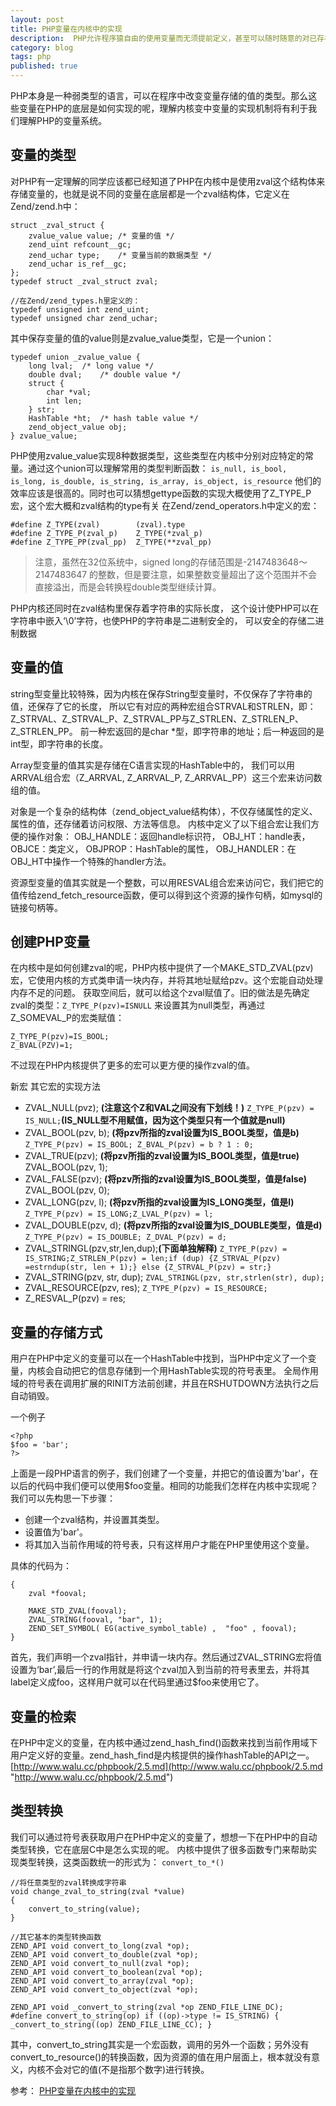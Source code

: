 ```yaml
---
layout: post
title: PHP变量在内核中的实现
description:  PHP允许程序猿自由的使用变量而无须提前定义，甚至可以随时随意的对已存在的变量转换成其它任何PHP支持的数据类型。在程序在运行的时候，PHP还会自动的根据需求转换变量的类型。
category: blog
tags: php
published: true
---
```


PHP本身是一种弱类型的语言，可以在程序中改变变量存储的值的类型。那么这些变量在PHP的底层是如何实现的呢，理解内核变中变量的实现机制将有利于我们理解PHP的变量系统。

## 变量的类型 ##
对PHP有一定理解的同学应该都已经知道了PHP在内核中是使用zval这个结构体来存储变量的，也就是说不同的变量在底层都是一个zval结构体，它定义在Zend/zend.h中：

```
struct _zval_struct {
    zvalue_value value; /* 变量的值 */
    zend_uint refcount__gc;
    zend_uchar type;    /* 变量当前的数据类型 */
    zend_uchar is_ref__gc;
};
typedef struct _zval_struct zval;
 
//在Zend/zend_types.h里定义的：
typedef unsigned int zend_uint;
typedef unsigned char zend_uchar;
```

其中保存变量的值的value则是zvalue_value类型，它是一个union：

```
typedef union _zvalue_value {
    long lval;  /* long value */
    double dval;    /* double value */
    struct {
        char *val;
        int len;
    } str;
    HashTable *ht;  /* hash table value */
    zend_object_value obj;
} zvalue_value;
```
PHP使用zvalue_value实现8种数据类型，这些类型在内核中分别对应特定的常量。通过这个union可以理解常用的类型判断函数： ```is_null, is_bool, is_long, is_double, is_string, is_array, is_object, is_resource``` 他们的效率应该是很高的。同时也可以猜想gettype函数的实现大概使用了Z_TYPE_P宏，这个宏大概和zval结构的type有关
在Zend/zend_operators.h中定义的宏：

```
#define Z_TYPE(zval)        (zval).type
#define Z_TYPE_P(zval_p)    Z_TYPE(*zval_p)
#define Z_TYPE_PP(zval_pp)  Z_TYPE(**zval_pp)
```

> 注意，虽然在32位系统中，signed long的存储范围是-2147483648～2147483647 的整数，但是要注意，如果整数变量超出了这个范围并不会直接溢出，而是会转换程double类型继续计算。

PHP内核还同时在zval结构里保存着字符串的实际长度， 这个设计使PHP可以在字符串中嵌入‘\0’字符，也使PHP的字符串是二进制安全的， 可以安全的存储二进制数据

## 变量的值 ##
string型变量比较特殊，因为内核在保存String型变量时，不仅保存了字符串的值，还保存了它的长度， 所以它有对应的两种宏组合STRVAL和STRLEN，即：Z_STRVAL、Z_STRVAL_P、Z_STRVAL_PP与Z_STRLEN、Z_STRLEN_P、Z_STRLEN_PP。 前一种宏返回的是char *型，即字符串的地址；后一种返回的是int型，即字符串的长度。

Array型变量的值其实是存储在C语言实现的HashTable中的， 我们可以用ARRVAL组合宏（Z_ARRVAL, Z_ARRVAL_P, Z_ARRVAL_PP）这三个宏来访问数组的值。

对象是一个复杂的结构体（zend_object_value结构体），不仅存储属性的定义、属性的值，还存储着访问权限、方法等信息。 内核中定义了以下组合宏让我们方便的操作对象： OBJ_HANDLE：返回handle标识符， OBJ_HT：handle表， OBJCE：类定义， OBJPROP：HashTable的属性， OBJ_HANDLER：在OBJ_HT中操作一个特殊的handler方法。

资源型变量的值其实就是一个整数，可以用RESVAL组合宏来访问它，我们把它的值传给zend_fetch_resource函数，便可以得到这个资源的操作句柄，如mysql的链接句柄等。

## 创建PHP变量 ##
在内核中是如何创建zval的呢，PHP内核中提供了一个MAKE_STD_ZVAL(pzv)宏，它使用内核的方式类申请一块内存，并将其地址赋给pzv。这个宏能自动处理内存不足的问题。
获取空间后，就可以给这个zval赋值了。旧的做法是先确定zval的类型：```Z_TYPE_P(pzv)=ISNULL``` 来设置其为null类型，再通过Z_SOMEVAL_P的宏类赋值：

```
Z_TYPE_P(pzv)=IS_BOOL;
Z_BVAL(PZV)=1;
```
不过现在PHP内核提供了更多的宏可以更方便的操作zval的值。

新宏	其它宏的实现方法

- ZVAL_NULL(pvz); **(注意这个Z和VAL之间没有下划线！)**	```Z_TYPE_P(pzv) = IS_NULL;```**(IS_NULL型不用赋值，因为这个类型只有一个值就是null)**
- ZVAL_BOOL(pzv, b); **(将pzv所指的zval设置为IS_BOOL类型，值是b)**	```Z_TYPE_P(pzv) = IS_BOOL; Z_BVAL_P(pzv) = b ? 1 : 0;```
- ZVAL_TRUE(pzv); **(将pzv所指的zval设置为IS_BOOL类型，值是true)**	ZVAL_BOOL(pzv, 1);
- ZVAL_FALSE(pzv); **(将pzv所指的zval设置为IS_BOOL类型，值是false)**	ZVAL_BOOL(pzv, 0);
- ZVAL_LONG(pzv, l); **(将pzv所指的zval设置为IS_LONG类型，值是l)**	```Z_TYPE_P(pzv) = IS_LONG;Z_LVAL_P(pzv) = l;```
- ZVAL_DOUBLE(pzv, d); **(将pzv所指的zval设置为IS_DOUBLE类型，值是d)**	```Z_TYPE_P(pzv) = IS_DOUBLE; Z_DVAL_P(pzv) = d;```
- ZVAL_STRINGL(pzv,str,len,dup);**(下面单独解释)**	```Z_TYPE_P(pzv) = IS_STRING;Z_STRLEN_P(pzv) = len;if (dup) {Z_STRVAL_P(pzv) =estrndup(str, len + 1);} else {Z_STRVAL_P(pzv) = str;}```
- ZVAL_STRING(pzv, str, dup);	```ZVAL_STRINGL(pzv, str,strlen(str), dup);```
- ZVAL_RESOURCE(pzv, res);	```Z_TYPE_P(pzv) = IS_RESOURCE;```
- Z_RESVAL_P(pzv) = res;

## 变量的存储方式 ##
用户在PHP中定义的变量可以在一个HashTable中找到，当PHP中定义了一个变量，内核会自动把它的信息存储到一个用HashTable实现的符号表里。
全局作用域的符号表在调用扩展的RINIT方法前创建，并且在RSHUTDOWN方法执行之后自动销毁。

一个例子

```
<?php
$foo = 'bar';
?>
```
        
上面是一段PHP语言的例子，我们创建了一个变量，并把它的值设置为'bar'，在以后的代码中我们便可以使用$foo变量。相同的功能我们怎样在内核中实现呢？我们可以先构思一下步骤：

- 创建一个zval结构，并设置其类型。
- 设置值为'bar'。
- 将其加入当前作用域的符号表，只有这样用户才能在PHP里使用这个变量。


具体的代码为：

```
{
    zval *fooval;
 
    MAKE_STD_ZVAL(fooval);
    ZVAL_STRING(fooval, "bar", 1);
    ZEND_SET_SYMBOL( EG(active_symbol_table) ,  "foo" , fooval);
}
```   
首先，我们声明一个zval指针，并申请一块内存。然后通过ZVAL_STRING宏将值设置为‘bar’,最后一行的作用就是将这个zval加入到当前的符号表里去，并将其label定义成foo，这样用户就可以在代码里通过$foo来使用它了。

## 变量的检索 ##
在PHP中定义的变量，在内核中通过zend_hash_find()函数来找到当前作用域下用户定义好的变量。zend_hash_find是内核提供的操作hashTable的API之一。
[http://www.walu.cc/phpbook/2.5.md](http://www.walu.cc/phpbook/2.5.md "http://www.walu.cc/phpbook/2.5.md")

## 类型转换 ##
我们可以通过符号表获取用户在PHP中定义的变量了，想想一下在PHP中的自动类型转换，它在底层C中是怎么实现的呢。
内核中提供了很多函数专门来帮助实现类型转换，这类函数统一的形式为： ```convert_to_*()```

```
//将任意类型的zval转换成字符串
void change_zval_to_string(zval *value)
{
    convert_to_string(value);
}
 
//其它基本的类型转换函数
ZEND_API void convert_to_long(zval *op);
ZEND_API void convert_to_double(zval *op);
ZEND_API void convert_to_null(zval *op);
ZEND_API void convert_to_boolean(zval *op);
ZEND_API void convert_to_array(zval *op);
ZEND_API void convert_to_object(zval *op);
 
ZEND_API void _convert_to_string(zval *op ZEND_FILE_LINE_DC);
#define convert_to_string(op) if ((op)->type != IS_STRING) { _convert_to_string((op) ZEND_FILE_LINE_CC); }
```
其中，convert_to_string其实是一个宏函数，调用的另外一个函数；另外没有convert_to_resource()的转换函数，因为资源的值在用户层面上，根本就没有意义，内核不会对它的值(不是指那个数字)进行转换。

参考： [PHP变量在内核中的实现](http://www.walu.cc/phpbook/2.md "http://www.walu.cc/phpbook/2.md")